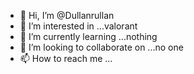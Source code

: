 - 👋 Hi, I’m @Dullanrullan
- 👀 I’m interested in ...valorant
- 🌱 I’m currently learning ...nothing
- 💞️ I’m looking to collaborate on ...no one
- 📫 How to reach me ...

<!---
Dullanrullan/Dullanrullan is a ✨ special ✨ repository because its `README.md` (this file) appears on your GitHub profile.
You can click the Preview link to take a look at your changes.
--->
